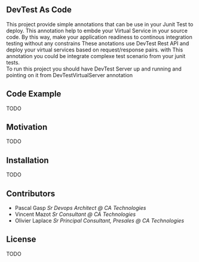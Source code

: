 ## DevTest As Code

This project provide simple annotations that can be use  in your Junit Test to deploy. This annotation help to embde your Virtual Service in your source code. By this way, make your application readiness to continous integration testing without any constrains
These anotations use DevTest Rest API and deploy your virtual services based on request/response pairs. 
with This annotation you could be integrate complexe test scenario from your junit tests.  
To run this project you should have DevTest Server up and running and pointing on it from DevTestVirtualServer annotation

## Code Example

TODO

## Motivation

TODO

## Installation

TODO


## Contributors

- Pascal Gasp *Sr Devops Architect @ CA Technologies*
- Vincent Mazot *Sr Consultant @ CA Technologies*
- Olivier Laplace  *Sr Principal Consultant, Presales @ CA Technologies*

## License

TODO
